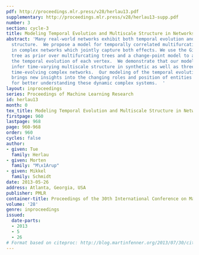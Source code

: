```yaml
---
pdf: http://proceedings.mlr.press/v28/herlau13.pdf
supplementary: http://proceedings.mlr.press/v28/herlau13-supp.pdf
number: 3
section: cycle-3
title: Modeling Temporal Evolution and Multiscale Structure in Networks
abstract: 'Many real-world networks exhibit both temporal evolution and multiscale
  structure.  We propose a model for temporally correlated multifurcating hierarchies
  in complex networks which jointly capture both effects. We use the Gibbs fragmentation
  tree as prior over multifurcating trees and a change-point model to account for
  the temporal evolution of each vertex.  We demonstrate that our model is able to
  infer time-varying multiscale structure in synthetic as well as three real world
  time-evolving complex networks.  Our modeling of the temporal evolution of hierarchies
  brings new insights into the changing roles and position of entities and possibilities
  for better understanding these dynamic complex systems.  '
layout: inproceedings
series: Proceedings of Machine Learning Research
id: herlau13
month: 0
tex_title: Modeling Temporal Evolution and Multiscale Structure in Networks
firstpage: 960
lastpage: 968
page: 960-968
order: 960
cycles: false
author:
- given: Tue
  family: Herlau
- given: Morten
  family: "M\x1Arup"
- given: Mikkel
  family: Schmidt
date: 2013-05-26
address: Atlanta, Georgia, USA
publisher: PMLR
container-title: Proceedings of the 30th International Conference on Machine Learning
volume: '28'
genre: inproceedings
issued:
  date-parts:
  - 2013
  - 5
  - 26
# Format based on citeproc: http://blog.martinfenner.org/2013/07/30/citeproc-yaml-for-bibliographies/
---
```

